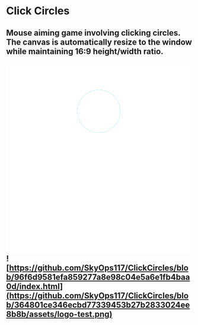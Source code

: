 # Click Circles
Mouse aiming game involving clicking circles.<br> The canvas is automatically resize to the window while maintaining 16:9 height/width ratio.
---
![](https://github.com/SkyOps117/ClickCircles/blob/96f6d9581efa859277a8e98c04e5a6e1fb4baa0d/assets/loader.svg)
![https://github.com/SkyOps117/ClickCircles/blob/96f6d9581efa859277a8e98c04e5a6e1fb4baa0d/index.html](https://github.com/SkyOps117/ClickCircles/blob/364801ce346ecbd77339453b27b2833024ee8b8b/assets/logo-test.png)
---
